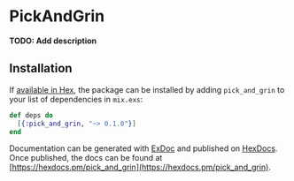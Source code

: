 # PickAndGrin

**TODO: Add description**

## Installation

If [available in Hex](https://hex.pm/docs/publish), the package can be installed
by adding `pick_and_grin` to your list of dependencies in `mix.exs`:

```elixir
def deps do
  [{:pick_and_grin, "~> 0.1.0"}]
end
```

Documentation can be generated with [ExDoc](https://github.com/elixir-lang/ex_doc)
and published on [HexDocs](https://hexdocs.pm). Once published, the docs can
be found at [https://hexdocs.pm/pick_and_grin](https://hexdocs.pm/pick_and_grin).

